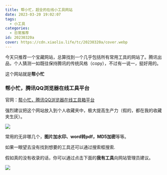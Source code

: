 ```yaml
---
title: 帮小忙，超全的在线小工具网站
date: 2023-03-20 19:02:07
tags:
  - 小工具
categories:
  - 日常推荐
id: 20230320a
cover: https://cdn.xiaoliu.life/tc/20230320a/cover.webp
---
```


今天只推荐一个宝藏网站，总算找到一个几乎包括所有常用工具的网站了。腾讯出品，个人猜测一如既往保持腾讯的传统风格（copy），不过有一说一，挺好用的。

这个网站就是**帮小忙**

### 帮小忙，腾讯QQ浏览器在线工具平台

官网：[帮小忙，腾讯QQ浏览器在线工具箱平台](https://tool.browser.qq.com/)

强烈建议把这个网站放入到个人收藏夹中，极大提高生产力（假的，都在我的收藏夹生灰）。

![](https://cdn.xiaoliu.life/tc/20230320a/1.webp)

常用的无非哪几个，**图片加水印、word转pdf，MD5加密**等等。

如果一眼望去没有找到想要的工具还可以通过搜索框搜索.

假如真的没有收录的话，你可以通过点击下面的**我有工具**向网站管理员建议。

![](https://cdn.xiaoliu.life/tc/20230320a/2.webp)